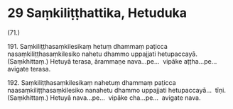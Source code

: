 # 29 Saṃkiliṭṭhattika, Hetuduka

(71.)

191\. Saṃkiliṭṭhasaṃkilesikaṃ hetuṃ dhammaṃ paṭicca nasaṃkiliṭṭhasaṃkilesiko nahetu dhammo uppajjati hetupaccayā. (Saṃkhittaṃ.) Hetuyā terasa, ārammaṇe nava…pe…  vipāke aṭṭha…pe…  avigate terasa.

192\. Saṃkiliṭṭhasaṃkilesikaṃ nahetuṃ dhammaṃ paṭicca naasaṃkiliṭṭhasaṃkilesiko nanahetu dhammo uppajjati hetupaccayā…  tīṇi. (Saṃkhittaṃ.) Hetuyā nava…pe…  vipāke cha…pe…  avigate nava.

